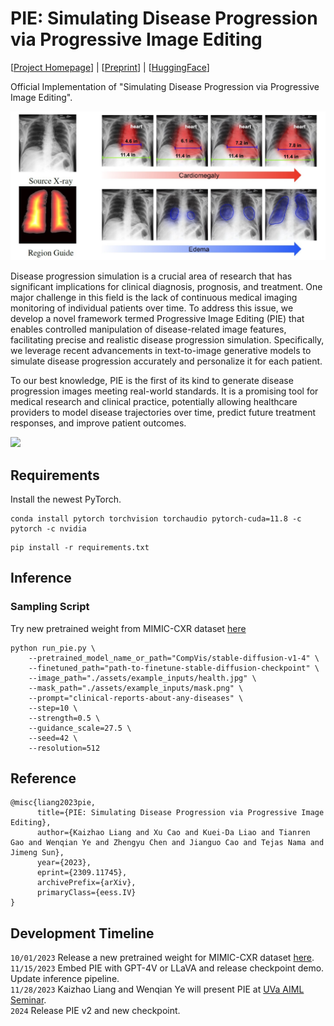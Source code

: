 # PIE: Simulating Disease Progression via Progressive Image Editing    

[[Project Homepage](https://www.irohxucao.com/PIE/)]    |    [[Preprint](https://arxiv.org/abs/2309.11745)]     |    [[HuggingFace](https://huggingface.co/papers/2309.11745)]

Official Implementation of "Simulating Disease Progression via Progressive Image Editing".   


![](./assets/paper/pie.jpg)

Disease progression simulation is a crucial area of research that has significant implications for clinical diagnosis, prognosis, and treatment. One major challenge in this field is the lack of continuous medical imaging monitoring of individual patients over time. To address this issue, we develop a novel framework termed Progressive Image Editing (PIE) that enables controlled manipulation of disease-related image features, facilitating precise and realistic disease progression simulation. Specifically, we leverage recent advancements in text-to-image generative models to simulate disease progression accurately and personalize it for each patient.    

To our best knowledge, PIE is the first of its kind to generate disease progression images meeting real-world standards. It is a promising tool for medical research and clinical practice, potentially allowing healthcare providers to model disease trajectories over time, predict future treatment responses, and improve patient outcomes.     

![](./assets/progression/progression.gif)

## Requirements    

Install the newest PyTorch.      

```
conda install pytorch torchvision torchaudio pytorch-cuda=11.8 -c pytorch -c nvidia
```

```
pip install -r requirements.txt
```

## Inference    


### Sampling Script    

Try new pretrained weight from MIMIC-CXR dataset [here](https://huggingface.co/IrohXu/stable-diffusion-mimic-cxr-v0.1)

```
python run_pie.py \
    --pretrained_model_name_or_path="CompVis/stable-diffusion-v1-4" \
    --finetuned_path="path-to-finetune-stable-diffusion-checkpoint" \
    --image_path="./assets/example_inputs/health.jpg" \
    --mask_path="./assets/example_inputs/mask.png" \
    --prompt="clinical-reports-about-any-diseases" \
    --step=10 \
    --strength=0.5 \
    --guidance_scale=27.5 \
    --seed=42 \
    --resolution=512
```

## Reference      

```
@misc{liang2023pie,
      title={PIE: Simulating Disease Progression via Progressive Image Editing}, 
      author={Kaizhao Liang and Xu Cao and Kuei-Da Liao and Tianren Gao and Wenqian Ye and Zhengyu Chen and Jianguo Cao and Tejas Nama and Jimeng Sun},
      year={2023},
      eprint={2309.11745},
      archivePrefix={arXiv},
      primaryClass={eess.IV}
}
```

## Development Timeline

`10/01/2023` Release a new pretrained weight for MIMIC-CXR dataset [here](https://huggingface.co/IrohXu/stable-diffusion-mimic-cxr-v0.1).       
`11/15/2023` Embed PIE with GPT-4V or LLaVA and release checkpoint demo. Update inference pipeline.        
`11/28/2023` Kaizhao Liang and Wenqian Ye will present PIE at [UVa AIML Seminar](https://uvaml.github.io/).        
`2024` Release PIE v2 and new checkpoint.       



